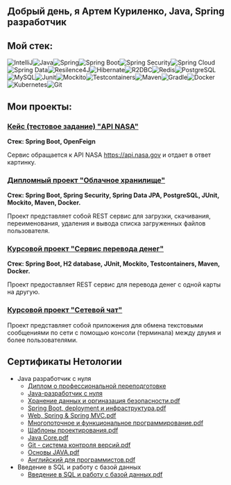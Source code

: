 ## Добрый день, я Артем Куриленко, Java, Spring разработчик

## Мой стек:
![IntelliJ](https://user-images.githubusercontent.com/98458226/213930970-678cf843-4815-4d4e-bc19-ddbd547f8ddb.jpg)![Java](https://user-images.githubusercontent.com/98458226/213930976-bc293742-7168-463a-a1c3-d9b4a2112b28.jpg)![Spring](https://user-images.githubusercontent.com/98458226/213931002-5b443237-0b4b-4610-9e5e-7f1245c1c7b2.jpg)![Spring Boot](https://user-images.githubusercontent.com/98458226/213931008-f45e0532-eb5f-4bee-8fd4-f1a067a89e40.jpg)![Spring Security](https://user-images.githubusercontent.com/98458226/213931011-23a10af9-db0b-4884-80b1-4d37a776759b.jpg)![Spring Cloud](https://user-images.githubusercontent.com/98458226/213931033-e937393e-91d4-4439-b512-d1df098b97b4.jpg)![Spring Data](https://user-images.githubusercontent.com/98458226/213931022-f54ea920-6a0b-4090-ad5c-17fc9bf37462.jpg)![Resilence4J](https://user-images.githubusercontent.com/98458226/213931323-00dc80a1-43c5-4fb6-971c-483b814dba66.jpg)![Hibernate](https://user-images.githubusercontent.com/98458226/213931124-896f2f2e-d5e7-4fb1-98ba-d46058e2e63a.jpg)![R2DBC](https://user-images.githubusercontent.com/98458226/213931173-72afbaee-abb6-4498-a377-efe131e22c5b.jpg)![Redis](https://user-images.githubusercontent.com/98458226/213931178-2a170c94-466a-40d1-9745-e776af1169b0.jpg)![PostgreSQL](https://user-images.githubusercontent.com/98458226/213931200-d9542598-1c70-4187-b213-ed0b198c0e9d.jpg)![MySQL](https://user-images.githubusercontent.com/98458226/213931227-c905e148-e6e0-4d76-a8da-2b890929733f.jpg)![Junit](https://user-images.githubusercontent.com/98458226/213931346-44ba8541-34f3-41a8-9c55-5404b9cc61f8.jpg)![Mockito](https://user-images.githubusercontent.com/98458226/213931352-2ed54cc1-ec75-455f-8e37-dfc9cf0cf3bc.jpg)![Testcontainers](https://user-images.githubusercontent.com/98458226/213931356-e146f3d6-d9a3-4ec8-843c-eda3ce56d820.jpg)![Maven](https://user-images.githubusercontent.com/98458226/213931453-5781a25f-39a6-4598-bd20-eb7bd1520b44.jpg)![Gradle](https://user-images.githubusercontent.com/98458226/213931457-a47f8eac-80a7-4c14-a8f1-1870f4aedeed.jpg)![Docker](https://user-images.githubusercontent.com/98458226/213931460-992ca6e4-0187-4aed-a319-5d1209f09b5c.jpg)![Kubernetes](https://user-images.githubusercontent.com/98458226/213931472-4a9340c0-aada-443c-b6f3-e78d03d03815.jpg)![Git](https://user-images.githubusercontent.com/98458226/213931478-b5b08959-c521-4c3e-82e3-ea7818329f2e.jpg)

<!-- **Java 11+, Spring Framework, Spring Boot, Spring Security, Spring Data, JDBC, JPA, Hibernate, PostgreSQL, MySQL, JUnit, Mockito, Testcontainers, Maven, Gradle, Docker, Git** -->
## Мои проекты:
### [Кейс (тестовое задание) "API NASA"](https://github.com/ArtJDev/rest_api_nasa)
**Стек: Spring Boot, OpenFeign**

Сервис обращается к API NASA https://api.nasa.gov и отдает в ответ картинку.
### [Дипломный проект "Облачное хранилище"](https://github.com/ArtJDev/CloudStorage)
**Стек: Spring Boot, Spring Security, Spring Data JPA, PostgreSQL, JUnit, Mockito, Maven, Docker.**

Проект представляет собой REST сервис для загрузки, скачивания, переименования, удаления и вывода списка загруженных файлов пользователя.
### [Курсовой проект "Сервис перевода денег"](https://github.com/ArtJDev/Transfer_Money_REST_API)
**Стек: Spring Boot, H2 database, JUnit, Mockito, Testcontainers, Maven, Docker.**

Проект предоставляет REST сервис для перевода денег с одной карты на другую.
### [Курсовой проект "Сетевой чат"](https://github.com/ArtJDev/OnlineChat)
Проект представляет собой приложения для обмена текстовыми сообщениями по сети с помощью консоли (терминала) между двумя и более пользователями.
## Сертификаты Нетологии
- Java разработчик с нуля
  - [Диплом о профессиональной переподготовке](https://github.com/ArtJDev/certificates/blob/main/Диплом.jpg)
  - [Java-разработчик с нуля](https://github.com/ArtJDev/certificates/blob/main/10.%20Java%20разработчик.pdf)
  - [Хранение данных и оргиназация безопасности.pdf](https://github.com/ArtJDev/certificates/blob/main/9.%20Хранение%20данных%20и%20оргиназация%20безопасности.pdf)
  - [Spring Boot, deployment и инфраструктура.pdf](https://github.com/ArtJDev/certificates/blob/main/8.%20Spring%20Boot%2C%20deployment%20и%20инфраструктура.pdf)
  - [Web, Spring & Spring MVC.pdf](https://github.com/ArtJDev/certificates/blob/main/7.%20Web%2C%20Spring%20%26%20Spring%20MVC.pdf)
  - [Многопоточное и функциональное программирование.pdf](https://github.com/ArtJDev/certificates/blob/main/6.%20Многопоточное%20и%20функциональное%20программирование.pdf)
  - [Шаблоны проектирования.pdf](https://github.com/ArtJDev/certificates/blob/main/5.%20Шаблоны%20проектирования.pdf)
  - [Java Core.pdf](https://github.com/ArtJDev/certificates/blob/main/4.%20Java%20Core.pdf)
  - [Git - система контроля версий.pdf](https://github.com/ArtJDev/certificates/blob/main/3.%20Git%20-%20система%20контроля%20версий.pdf)
  - [Основы JAVA.pdf](https://github.com/ArtJDev/certificates/blob/main/2.%20Основы%20JAVA.pdf)
  - [Английский для программистов.pdf](https://github.com/ArtJDev/certificates/blob/main/1.%20Английский%20для%20программистов.pdf)
- Введение в SQL и работу с базой данных
  - [Введение в SQL и работу с базой данных.pdf](https://github.com/ArtJDev/certificates/blob/main/Введение%20в%20SQL%20и%20работу%20с%20базой%20данных.pdf)
